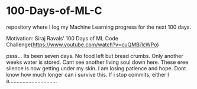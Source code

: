 # 100-Days-of-ML-C
repository where I log my Machine Learning progress for the next 100 days.

Motivation: Siraj Ravals' 100 Days of ML Code Challenge(https://www.youtube.com/watch?v=cuQMBj1cWPo)


psss...
Its been seven days. No food left but bread crumbs. Only another weeks water is stored. Cant see another living soul down here. These eree silence is now getting under my skin. I am losing patience and hope. Dont know how much longer can i survive this. If i stop commits, either I a................................
